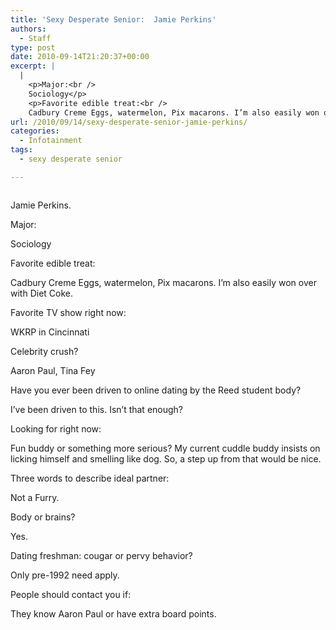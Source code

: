 ```yaml
---
title: 'Sexy Desperate Senior:  Jamie Perkins'
authors: 
  - Staff
type: post
date: 2010-09-14T21:20:37+00:00
excerpt: |
  |
    <p>Major:<br />
    Sociology</p>
    <p>Favorite edible treat:<br />
    Cadbury Creme Eggs, watermelon, Pix macarons. I’m also easily won over with Diet Coke.</p>
url: /2010/09/14/sexy-desperate-senior-jamie-perkins/
categories:
  - Infotainment
tags:
  - sexy desperate senior

---
```

<div id="attachment_248" style="width: 262px" class="wp-caption alignright">
  <a rel="attachment wp-att-248" href="http://www.reedquest.org/2010/09/sexy-desperate-senior-jamie-perkins/sexy-desperate-jamie/"><img class="size-full wp-image-248" title="SEXY DESPERATE JAMIE" src="https://i1.wp.com/www.reedquest.org/wp-content/uploads/2010/09/SEXY-DESPERATE-JAMIE.jpg?resize=252%2C142" alt="" data-recalc-dims="1" /></a>
  
  <p class="wp-caption-text">
    Jamie Perkins.
  </p>
</div>

Major:
  
Sociology

Favorite edible treat:
  
Cadbury Creme Eggs, watermelon, Pix macarons. I’m also easily won over with Diet Coke.

Favorite TV show right now:
  
WKRP in Cincinnati

Celebrity crush?
  
Aaron Paul, Tina Fey

Have you ever been driven to online dating by the Reed student body?
  
I’ve been driven to this. Isn’t that enough?

Looking for right now:
  
Fun buddy or something more serious? My current cuddle buddy insists on licking himself and smelling like dog. So, a step up from that would be nice.

Three words to describe ideal partner:
  
Not a Furry.

Body or brains?
  
Yes.

Dating freshman: cougar or pervy behavior?
  
Only pre-1992 need apply.

People should contact you if:
  
They know Aaron Paul or have extra board points.